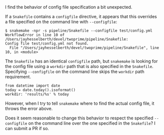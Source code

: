 I find the behavior of config file specification a bit unexpected.

If a `Snakefile` contains a `configfile` directive, it appears that this overrides a file specified on the command line with `--configfile`:

```
$ snakemake -npr -s pipeline/Snakefile --configfile test/config.yml 
WorkflowError in line 10 of /Users/jayhesselberth/devel/twoprime/pipeline/Snakefile:
Config file test/config.yml not found.
  File "/Users/jayhesselberth/devel/twoprime/pipeline/Snakefile", line 10, in <module>
```

The `Snakefile` has an identical `configfile` path, but `snakemake` is looking for the config file using  a `workdir` path that is also specified in the `Snakefile`. Specifying `--configfile` on the command line skips the `workdir` path requirement.

```
from datetime import date
today = date.today().isoformat()
workdir: 'results/%s' % today
```

However, when I try to tell `snakemake` where to find the actual config file, it throws the error above.

Does it seem reasonable to change this behavior to respect the specified `--configfile` on the command line over the one specified in the `Snakefile`? I can submit a PR if so.







